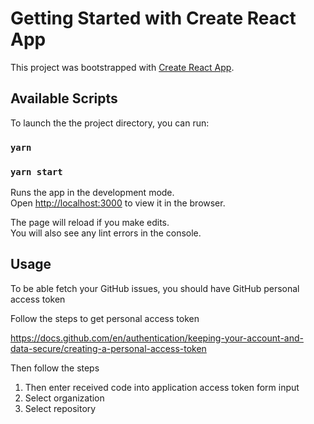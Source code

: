 # Getting Started with Create React App

This project was bootstrapped with [Create React App](https://github.com/facebook/create-react-app).

## Available Scripts

To launch the the project directory, you can run:

### `yarn`

### `yarn start`

Runs the app in the development mode.\
Open [http://localhost:3000](http://localhost:3000) to view it in the browser.

The page will reload if you make edits.\
You will also see any lint errors in the console.

## Usage

To be able fetch your GitHub issues, you should have GitHub personal access token

Follow the steps to get personal access token

https://docs.github.com/en/authentication/keeping-your-account-and-data-secure/creating-a-personal-access-token

Then follow the steps

1. Then enter received code into application access token form input
2. Select organization
3. Select repository
